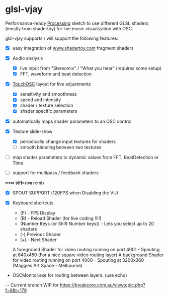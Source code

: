 # glsl-vjay
Performance-ready [Processing](https://processing.org/) sketch to use different GLSL shaders (mostly from shadertoy) for live music visualization with OSC.

glsl-vjay supports / will support the following features:
- [x] easy integration of www.shadertoy.com fragment shaders
- [x] Audio analysis
  - [x] live input from "Stereomix" / "What you hear" (requires some setup)
  - [x] FFT, waveform and beat detection
- [x] [TouchOSC](http://hexler.net/software/touchosc) layout for live adjustments
  - [x] sensitivity and smoothness 
  - [x] speed and intensity
  - [x] shader / texture selection
  - [x] shader specific parameters
- [x] automatically maps shader parameters to an OSC control
- [x] Texture slide-show
  - [x] periodically change input textures for shaders
  - [ ] smooth blending between two textures
- [ ] map shader parameters to dynamic values from FFT, BeatDetection or Time
- [ ] support for multipass / feedback shaders


𝖊𝖗𝖗𝖔𝖗 𝖉𝖎𝖋𝖋𝖚𝖘𝖎𝖔𝖓 remix 
- [x] SPOUT SUPPORT (120FPS when Disabling the VU)
- [x] Keyboard shortcuts
  - (F) - FPS Display
  - (R) - Reload Shader (for live coding !!!!)
  - (Number Keys (or Shift Number keys)) - Lets you select up to 20 shaders
  - (-) Previous Shader
  - (+) - Next Shader

  A foreground Shader for video routing running on port 4001 - Spouting at 640x480 (For a nice square video routing layer)
  A background Shader for video routing running on port 4000 - Spouting at 3200x360 (Maggies Art Space - Melbourne)

- OSCMonitor.exe for routing between layers. (use echo)



-- Current branch WIP for https://breakcore.com.au/viewtopic.php?f=8&t=179
